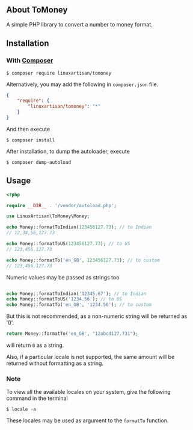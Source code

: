 ## About ToMoney

A simple PHP library to convert a number to money format.


## Installation

### With [Composer](http://getcomposer.org/)

```
$ composer require linuxartisan/tomoney
```

Alternatively, you may add the following in `composer.json` file.
```json
{
    "require": {
        "linuxartisan/tomoney": "*"
    }
}
```
And then execute
```
$ composer install
```


After installation, to dump the autoloader, execute
```
$ composer dump-autoload
```



## Usage

```php
<?php

require __DIR__ . '/vendor/autoload.php';

use LinuxArtisan\ToMoney\Money;

echo Money::formatToIndian(123456127.73); // to Indian
// 12,34,56,127.73

echo Money::formatToUS(123456127.73); // to US
// 123,456,127.73

echo Money::formatTo('en_GB', 123456127.73); // to custom
// 123,456,127.73
```


Numeric values may be passed as strings too
```php

echo Money::formatToIndian('12345.67'); // to Indian
echo Money::formatToUS('1234.56'); // to US
echo Money::formatTo('en_GB', '1234.56'); // to custom
```

But this is not recommended, as a non-numeric string will be returned as '0'.
```php
return Money::formatTo('en_GB', "12abcd127.731");
```
will return `0` as a string.


Also, if a particular locale is not supported, the same amount will be returned without formatting as a string.

### Note

To view all the available locales on your system, give the following command in the terminal

```
$ locale -a
```
These locales may be used as argument to the `formatTo` function.
